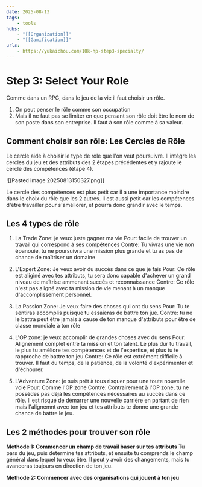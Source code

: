 ```yaml
---
date: 2025-08-13
tags:
    - tools
hubs:
    - "[[Organization]]"
    - "[[Gamification]]"
urls:
    - https://yukaichou.com/10k-hp-step3-specialty/
---
```


# Step 3: Select Your Role

Comme dans un RPG, dans le jeu de la vie il faut choisir un rôle.
1. On peut penser le rôle comme son occupation
2. Mais il ne faut pas se limiter en que pensant son rôle doit être le nom de son poste
dans son entreprise. Il faut à son rôle comme à sa valeur.

## Comment choisir son rôle: Les Cercles de Rôle

Le cercle aide à choisir le type de rôle que l'on veut poursuivre.
Il intègre les cercles du jeu et des attributs des 2 étapes précédentes et y rajoute le 
cercle des compétences (étape 4).

![[Pasted image 20250813150327.png]]

Le cercle des compétences est plus petit car il a une importance moindre dans le choix 
du rôle que les 2 autres. Il est aussi petit car les compétences d'être travailler pour
s'améliorer, et pourra donc grandir avec le temps.

## Les 4 types de rôle

1. La Trade Zone: je veux juste gagner ma vie
Pour: facile de trouver un travail qui correspond à ses compétences
Contre: Tu vivras une vie non épanouie, tu ne poursuivra une mission plus grande et tu
as pas de chance de maîtriser un domaine

2. L'Expert Zone: Je veux avoir du succès dans ce que je fais
Pour: Ce rôle est aliginé avec tes attributs, tu sera donc capable d'achever un grand 
niveau de maîtrise ammenant succès et reconnaissance
Contre: Ce rôle n'est pas aligné avec ta mission de vie menant à un manque d'accomplissement
personnel.

3. La Passion Zone: Je veux faire des choses qui ont du sens
Pour: Tu te sentiras accomplis puisque tu essaieras de battre ton jue.
Contre:  tu ne le battra peut être jamais à cause de ton manque d'attributs pour être
de classe mondiale à ton rôle


4. L'OP zone: je veux accomplir de grandes choses avec du sens
Pour: Alignement complet entre ta mission et ton talent. Le plus dur tu travail, le 
plus tu améliore tes compétences et de l'expertise, et plus tu te rapproche de battre
ton jeu
Contre: Ce rôle est extrêment difficile à trouver. Il faut du temps, de la patience, de 
la volonté d'expérimenter et d'échourer.

5. L'Adventure Zone: je suis prêt à tous risquer pour une toute nouvelle voie
Pour: Comme l'OP zone
Contre: Contrairement à l'OP zone, tu ne possèdes pas déjà les compétences nécessaires
au succès dans ce rôle. Il est risqué de démarrer une nouvelle carrière en partant de rien
mais l'alignemnt avec ton jeu et tes attributs te donne une grande chance de battre le 
jeu.


## Les 2 méthodes pour trouver son rôle

**Methode 1: Commencer un champ de travail baser sur tes attributs**
Tu pars du jeu, puis détermine tes attributs, et ensuite tu comprends le champ général 
dans lequel tu veux être. Il peut y avoir des changements, mais tu avanceras toujours en 
direction de ton jeu.

**Methode 2: Commencer avec des organisations qui jouent à ton jeu**


